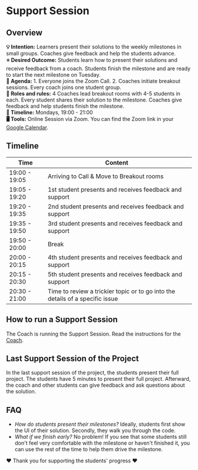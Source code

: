 # Support Session

## Overview
**💡 Intention:** Learners present their solutions to the weekly milestones in small groups. Coaches give feedback and help the students advance.\
**⭐ Desired Outcome:** Students learn how to present their solutions and receive feedback from a coach. Students finish the milestone and are ready to start the next milestone on Tuesday. \
**📝 Agenda:** 1. Everyone joins the Zoom Call. 2. Coaches initiate breakout sessions. Every coach joins one student group. \
**👤 Roles and rules:** 4 Coaches lead breakout rooms with 4-5 students in each. Every student shares their solution to the milestone. Coaches give feedback and help students finish the milestone. \
**📅 Timeline:** Mondays, 19:00 - 21:00 \
**🖥️ Tools:** Online Session via Zoom. You can find the Zoom link in your [Google Calendar](https://calendar.google.com/calendar/u/0/r).

## Timeline

| Time           | Content                                     |
| ---------| --------------------------------------|
|19:00 - 19:05| Arriving to Call & Move to Breakout rooms |
|19:05 - 19:20| 1st student presents and receives feedback and support |
|19:20 - 19:35| 2nd student presents and receives feedback and support |
|19:35 - 19:50| 3rd student presents and receives feedback and support|
|19:50 - 20:00| Break|
|20:00 - 20:15| 4th student presents and receives feedback and support|
|20:15 - 20:30| 5th student presents and receives feedback and support|
|20:30 - 21:00| Time to review a trickier topic or to go into the details of a specific issue |



## How to run a Support Session
The Coach is running the Support Session. Read the instructions for the [Coach](https://github.com/ReDI-School/fullstack_bootcamp/blob/main/volunteers/coach.md). 


## Last Support Session of the Project
In the last support session of the project, the students present their full project. The students have 5 minutes to present their full project. Afterward, the coach and other students can give feedback and ask questions about the solution. 


## FAQ
- _How do students present their milestones?_ Ideally, students first show the UI of their solution. Secondly, they walk you through the code.
- _What if we finish early?_ No problem! If you see that some students still don't feel very comfortable with the milestone or haven't finished it, you can use the rest of the time to help them drive the milestone.


❤️ Thank you for supporting the students' progress ❤
